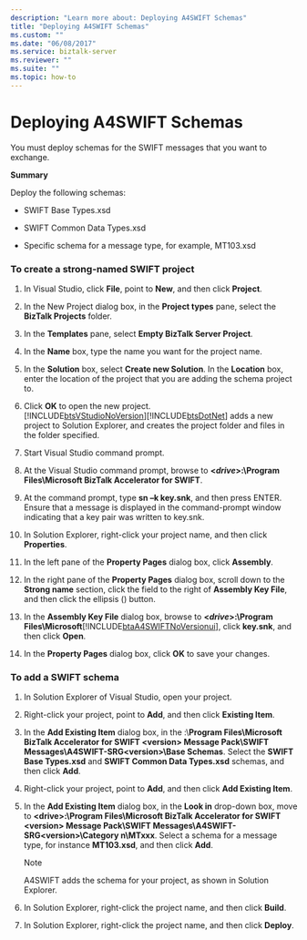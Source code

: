 ```yaml
---
description: "Learn more about: Deploying A4SWIFT Schemas"
title: "Deploying A4SWIFT Schemas"
ms.custom: ""
ms.date: "06/08/2017"
ms.service: biztalk-server
ms.reviewer: ""
ms.suite: ""
ms.topic: how-to
---
```

# Deploying A4SWIFT Schemas
You must deploy schemas for the SWIFT messages that you want to exchange.  
  
 **Summary**  
  
 Deploy the following schemas:  
  
-   SWIFT Base Types.xsd  
  
-   SWIFT Common Data Types.xsd  
  
-   Specific schema for a message type, for example, MT103.xsd  
  
### To create a strong-named SWIFT project  
  
1. In Visual Studio, click **File**, point to **New**, and then click **Project**.  
  
2. In the New Project dialog box, in the **Project types** pane, select the **BizTalk Projects** folder.  
  
3. In the **Templates** pane, select **Empty BizTalk Server Project**.  
  
4. In the **Name** box, type the name you want for the project name.  
  
5. In the **Solution** box, select **Create new Solution**. In the **Location** box, enter the location of the project that you are adding the schema project to.  
  
6. Click **OK** to open the new project.  
   [!INCLUDE[btsVStudioNoVersion](../../includes/btsvstudionoversion-md.md)][!INCLUDE[btsDotNet](../../includes/btsdotnet-md.md)] adds a new project to Solution Explorer, and creates the project folder and files in the folder specified.  
  
7. Start Visual Studio command prompt.  
  
8. At the Visual Studio command prompt, browse to **\<*drive*\>:\Program Files\Microsoft BizTalk Accelerator for SWIFT**.  
  
9. At the command prompt, type **sn –k key.snk**, and then press ENTER. Ensure that a message is displayed in the command-prompt window indicating that a key pair was written to key.snk.  
  
10. In Solution Explorer, right-click your project name, and then click **Properties**.  
  
11. In the left pane of the **Property Pages** dialog box, click **Assembly**.  
  
12. In the right pane of the **Property Pages** dialog box, scroll down to the **Strong name** section, click the field to the right of **Assembly Key File**, and then click the ellipsis () button.  
  
13. In the **Assembly Key File** dialog box, browse to **\<*drive*\>:\Program Files\Microsoft**[!INCLUDE[btaA4SWIFTNoVersionui](../../includes/btaa4swiftnoversionui-md.md)], click **key.snk**, and then click **Open**.  
  
14. In the **Property Pages** dialog box, click **OK** to save your changes.  
  
### To add a SWIFT schema  
  
1.  In Solution Explorer of Visual Studio, open your project.  
  
2.  Right-click your project, point to **Add**, and then click **Existing Item**.  
  
3.  In the **Add Existing Item** dialog box, in the :\\**Program Files\Microsoft BizTalk Accelerator for SWIFT \<version\> Message Pack\SWIFT Messages\A4SWIFT-SRG\<version\>\Base Schemas**. Select the **SWIFT Base Types.xsd** and **SWIFT Common Data Types.xsd** schemas, and then click **Add**.  
  
4.  Right-click your project, point to **Add**, and then click **Add Existing Item**.  
  
5.  In the **Add Existing Item** dialog box, in the **Look in** drop-down box, move to **\<drive\>:\Program Files\Microsoft BizTalk Accelerator for SWIFT \<version\> Message Pack\SWIFT Messages\A4SWIFT-SRG\<version\>\Category n\MTxxx**. Select a schema for a message type, for instance **MT103.xsd**, and then click **Add**.  
  
    > [!NOTE]
    >  A4SWIFT adds the schema for your project, as shown in Solution Explorer.  
  
6.  In Solution Explorer, right-click the project name, and then click **Build**.  
  
7.  In Solution Explorer, right-click the project name, and then click **Deploy**.
